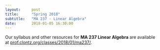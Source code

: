 ```yaml
---
layout:     post
title:      "Spring 2018"
subtitle:   "MA 237 - Linear Algebra"
date:       2018-01-05 16:30:00
---
```


Our syllabus and other resources for **MA 237 Linear Algebra**
are available at
[prof.clontz.org/classes/2018/01/ma237/](/classes/2018/01/ma237/).
